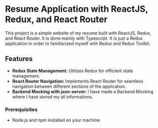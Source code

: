 # Resume Application with ReactJS, Redux, and React Router

This project is a simple website of my resume built with ReactJS, Redux, and React Router. It is done mainly with Typescript.
It is just a Redux application in order to familiarized myself with Redux and Redux Toolkit.

## Features

- **Redux State Management:** Utilizes Redux for efficient state management.
- **React Router Navigation:** Implements React Router for seamless navigation between different sections of the application.
- **Backend Mocking with json-server:** I have made a Backend Mocking where I have stored my all informations.

### Prerequisites

- Node.js and npm installed on your machine.
